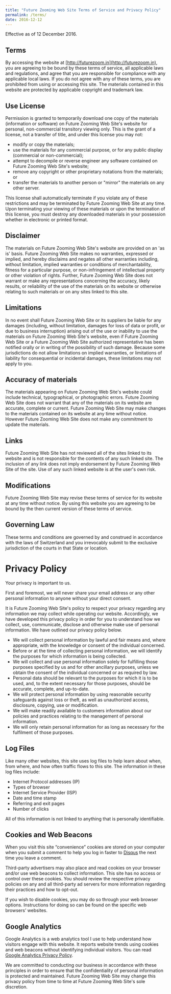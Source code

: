 ```yaml
--- 
title: "Future Zooming Web Site Terms of Service and Privacy Policy" 
permalink: /terms/
date: 2016-12-12
--- 
```


Effective as of 12 December 2016.

## Terms

  By accessing the website at [http://futurezoom.in](http://futurezoom.in), you are agreeing to be bound by these terms of service, all applicable laws and regulations, and agree that you are responsible for compliance with any applicable local laws. If you do not agree with any of these terms, you are prohibited from using or accessing this site. The materials contained in this website are protected by applicable copyright and trademark law.

## Use License

   Permission is granted to temporarily download one copy of the materials (information or software) on Future Zooming Web Site's website for personal, non-commercial transitory viewing only. This is the grant of a license, not a transfer of title, and under this license you may not:

*   modify or copy the materials;
*   use the materials for any commercial purpose, or for any public display (commercial or non-commercial);
*   attempt to decompile or reverse engineer any software contained on Future Zooming Web Site's website;
*   remove any copyright or other proprietary notations from the materials; or
*   transfer the materials to another person or "mirror" the materials on any other server.

    
   This license shall automatically terminate if you violate any of these restrictions and may be terminated by Future Zooming Web Site at any time. Upon terminating your viewing of these materials or upon the termination of this license, you must destroy any downloaded materials in your possession whether in electronic or printed format.
  

## Disclaimer

  
   The materials on Future Zooming Web Site's website are provided on an 'as is' basis. Future Zooming Web Site makes no warranties, expressed or implied, and hereby disclaims and negates all other warranties including, without limitation, implied warranties or conditions of merchantability, fitness for a particular purpose, or non-infringement of intellectual property or other violation of rights.
   Further, Future Zooming Web Site does not warrant or make any representations concerning the accuracy, likely results, or reliability of the use of the materials on its website or otherwise relating to such materials or on any sites linked to this site.
  

## Limitations

  In no event shall Future Zooming Web Site or its suppliers be liable for any damages (including, without limitation, damages for loss of data or profit, or due to business interruption) arising out of the use or inability to use the materials on Future Zooming Web Site's website, even if Future Zooming Web Site or a Future Zooming Web Site authorized representative has been notified orally or in writing of the possibility of such damage. Because some jurisdictions do not allow limitations on implied warranties, or limitations of liability for consequential or incidental damages, these limitations may not apply to you.

## Accuracy of materials

  The materials appearing on Future Zooming Web Site's website could include technical, typographical, or photographic errors. Future Zooming Web Site does not warrant that any of the materials on its website are accurate, complete or current. Future Zooming Web Site may make changes to the materials contained on its website at any time without notice. However Future Zooming Web Site does not make any commitment to update the materials.

## Links

  Future Zooming Web Site has not reviewed all of the sites linked to its website and is not responsible for the contents of any such linked site. The inclusion of any link does not imply endorsement by Future Zooming Web Site of the site. Use of any such linked website is at the user's own risk.

## Modifications

  Future Zooming Web Site may revise these terms of service for its website at any time without notice. By using this website you are agreeing to be bound by the then current version of these terms of service.

## Governing Law

  These terms and conditions are governed by and construed in accordance with the laws of Switzerland and you irrevocably submit to the exclusive jurisdiction of the courts in that State or location.

# Privacy Policy

  Your privacy is important to us.

  First and foremost, we will never share your email address or any other personal information to anyone without your direct consent.

  It is Future Zooming Web Site's policy to respect your privacy regarding any information we may collect while operating our website. Accordingly, we have developed this privacy policy in order for you to understand how we collect, use, communicate, disclose and otherwise make use of personal information. We have outlined our privacy policy below.

*  We will collect personal information by lawful and fair means and, where appropriate, with the knowledge or consent of the individual concerned.
*  Before or at the time of collecting personal information, we will identify the purposes for which information is being collected.
*  We will collect and use personal information solely for fulfilling those purposes specified by us and for other ancillary purposes, unless we obtain the consent of the individual concerned or as required by law.
*  Personal data should be relevant to the purposes for which it is to be used, and, to the extent necessary for those purposes, should be accurate, complete, and up-to-date.
*  We will protect personal information by using reasonable security safeguards against loss or theft, as well as unauthorized access, disclosure, copying, use or modification.
*  We will make readily available to customers information about our policies and practices relating to the management of personal information.
*  We will only retain personal information for as long as necessary for the fulfilment of those purposes.

## Log Files

Like many other websites, this site uses log files to help learn about when, from where, and how often traffic flows to this site. The information in these log files include:

 * Internet Protocol addresses (IP)
 * Types of browser
 * Internet Service Provider (ISP)
 * Date and time stamp
 * Referring and exit pages
 * Number of clicks

All of this information is not linked to anything that is personally identifiable.

## Cookies and Web Beacons

When you visit this site “convenience” cookies are stored on your computer when you submit a comment to help you log in faster to [Disqus](http://disqus.com/) the next time you leave a comment.

Third-party advertisers may also place and read cookies on your browser and/or use web beacons to collect information. This site has no access or control over these cookies. You should review the respective privacy policies on any and all third-party ad servers for more information regarding their practices and how to opt-out.

If you wish to disable cookies, you may do so through your web browser options. Instructions for doing so can be found on the specific web browsers’ websites.

## Google Analytics

Google Analytics is a web analytics tool I use to help understand how visitors engage with this website. It reports website trends using cookies and web beacons without identifying individual visitors. You can read [Google Analytics Privacy Policy](http://www.google.com/analytics/learn/privacy.html).


We are committed to conducting our business in accordance with these principles in order to ensure that the confidentiality of personal information is protected and maintained. Future Zooming Web Site may change this privacy policy from time to time at Future Zooming Web Site's sole discretion.

